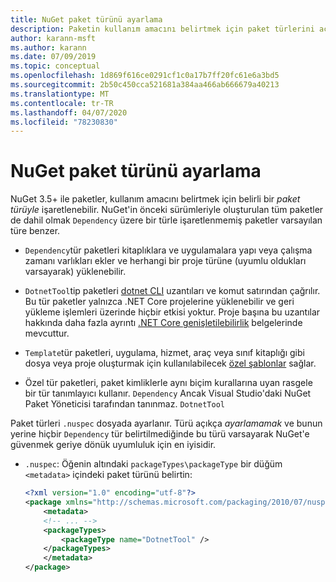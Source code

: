 ```yaml
---
title: NuGet paket türünü ayarlama
description: Paketin kullanım amacını belirtmek için paket türlerini açıklar.
author: karann-msft
ms.author: karann
ms.date: 07/09/2019
ms.topic: conceptual
ms.openlocfilehash: 1d869f616ce0291cf1c0a17b7ff20fc61e6a3bd5
ms.sourcegitcommit: 2b50c450cca521681a384aa466ab666679a40213
ms.translationtype: MT
ms.contentlocale: tr-TR
ms.lasthandoff: 04/07/2020
ms.locfileid: "78230830"
---
```

# <a name="set-a-nuget-package-type"></a>NuGet paket türünü ayarlama

NuGet 3.5+ ile paketler, kullanım amacını belirtmek için belirli bir *paket türüyle* işaretlenebilir. NuGet'in önceki sürümleriyle oluşturulan tüm paketler de dahil olmak `Dependency` üzere bir türle işaretlenmemiş paketler varsayılan türe benzer.

- `Dependency`tür paketleri kitaplıklara ve uygulamalara yapı veya çalışma zamanı varlıkları ekler ve herhangi bir proje türüne (uyumlu oldukları varsayarak) yüklenebilir.

- `DotnetTool`tip paketleri [dotnet CLI](/dotnet/articles/core/tools/index) uzantıları ve komut satırından çağrılır. Bu tür paketler yalnızca .NET Core projelerine yüklenebilir ve geri yükleme işlemleri üzerinde hiçbir etkisi yoktur. Proje başına bu uzantılar hakkında daha fazla ayrıntı [.NET Core genişletilebilirlik](/dotnet/articles/core/tools/extensibility#per-project-based-extensibility) belgelerinde mevcuttur.

- `Template`tür paketleri, uygulama, hizmet, araç veya sınıf kitaplığı gibi dosya veya proje oluşturmak için kullanılabilecek [özel şablonlar](/dotnet/core/tools/custom-templates) sağlar.

- Özel tür paketleri, paket kimliklerle aynı biçim kurallarına uyan rasgele bir tür tanımlayıcı kullanır. `Dependency` Ancak Visual Studio'daki NuGet Paket Yöneticisi tarafından tanınmaz. `DotnetTool`

Paket türleri `.nuspec` dosyada ayarlanır. Türü açıkça *ayarlamamak* ve bunun yerine hiçbir `Dependency` tür belirtilmediğinde bu türü varsayarak NuGet'e güvenmek geriye dönük uyumluluk için en iyisidir.

- `.nuspec`: Öğenin altındaki `packageTypes\packageType` bir düğüm `<metadata>` içindeki paket türünü belirtin:

    ```xml
    <?xml version="1.0" encoding="utf-8"?>
    <package xmlns="http://schemas.microsoft.com/packaging/2010/07/nuspec.xsd">
        <metadata>
        <!-- ... -->
        <packageTypes>
            <packageType name="DotnetTool" />
        </packageTypes>
        </metadata>
    </package>
    ```
